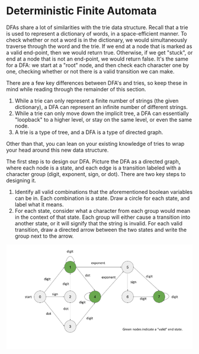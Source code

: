 # Deterministic Finite Automata

DFAs share a lot of similarities with the trie data structure. Recall that a trie is used to represent a dictionary of words, in a space-efficient manner. To check whether or not a word is in the dictionary, we would simultaneously traverse through the word and the trie. If we end at a node that is marked as a valid end-point, then we would return true. Otherwise, if we get "stuck", or end at a node that is not an end-point, we would return false. It's the same for a DFA: we start at a "root" node, and then check each character one by one, checking whether or not there is a valid transition we can make.

There are a few key differences between DFA's and tries, so keep these in mind while reading through the remainder of this section.

1. While a trie can only represent a finite number of strings (the given dictionary), a DFA can represent an infinite number of different strings.
2. While a trie can only move down the implicit tree, a DFA can essentially "loopback" to a higher level, or stay on the same level, or even the same node.
3. A trie is a type of tree, and a DFA is a type of directed graph.

Other than that, you can lean on your existing knowledge of tries to wrap your head around this new data structure.

The first step is to design our DFA. Picture the DFA as a directed graph, where each node is a state, and each edge is a transition labeled with a character group (digit, exponent, sign, or dot). There are two key steps to designing it.

1. Identify all valid combinations that the aforementioned boolean variables can be in. Each combination is a state. Draw a circle for each state, and label what it means.
2. For each state, consider what a character from each group would mean in the context of that state. Each group will either cause a transition into another state, or it will signify that the string is invalid. For each valid transition, draw a directed arrow between the two states and write the group next to the arrow.

![alt text](dfa.png)
